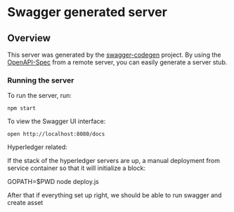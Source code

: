 # Swagger generated server

## Overview
This server was generated by the [swagger-codegen](https://github.com/swagger-api/swagger-codegen) project.  By using the [OpenAPI-Spec](https://github.com/OAI/OpenAPI-Specification) from a remote server, you can easily generate a server stub.

### Running the server
To run the server, run:

```
npm start
```

To view the Swagger UI interface:

```
open http://localhost:8080/docs
```


Hyperledger related:

If the stack of the hyperledger servers are up, a manual deployment from service container so that it will initialize a block:

GOPATH=$PWD node deploy.js

After that if everything set up right, we should be able to run swagger and create asset 
